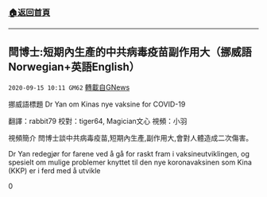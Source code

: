 ###  [:house:返回首頁](https://github.com/ourhimalayas/txt)
---

## 閆博士:短期內生產的中共病毒疫苗副作用大（挪威語Norwegian+英語English）
`2020-09-15 10:11 GM62` [轉載自GNews](https://gnews.org/zh-hant/357809/)

挪威語標題 Dr Yan om Kinas nye vaksine for COVID-19

翻譯：rabbit79 校對：tiger64, Magician文心 視頻：小羽

視頻簡介
閆博士談中共病毒疫苗,短期內生產,副作用大,會對人體造成二次傷害。

Dr Yan redegjør for farene ved å gå for raskt fram i vaksineutviklingen, og spesielt om mulige problemer knyttet til den nye koronavaksinen som Kina (KKP) er i ferd med å utvikle

0
